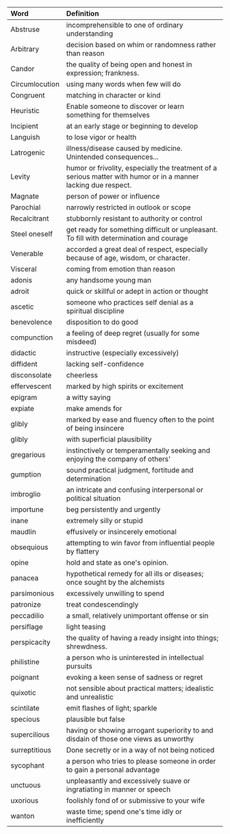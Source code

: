 | Word           | Definition                                                                                                      |
|:---------------|:----------------------------------------------------------------------------------------------------------------|
| Abstruse       | incomprehensible to one of ordinary understanding                                                               |
| Arbitrary      | decision based on whim or randomness rather than reason                                                         |
| Candor         | the quality of being open and honest in expression; frankness.                                                  |
| Circumlocution | using many words when few will do                                                                               |
| Congruent      | matching in character or kind                                                                                   |
| Heuristic      | Enable someone to discover or learn something for themselves                                                    |
| Incipient      | at an early stage or beginning to develop                                                                       |
| Languish       | to lose vigor or health                                                                                         |
| Latrogenic     | illness/disease caused by medicine. Unintended consequences...                                                  |
| Levity         | humor or frivolity, especially the treatment of a serious matter with humor or in a manner lacking due respect. |
| Magnate        | person of power or influence                                                                                    |
| Parochial      | narrowly restricted in outlook or scope                                                                         |
| Recalcitrant   | stubbornly resistant to authority or control                                                                    |
| Steel oneself  | get ready for something difficult or unpleasant. To fill with determination and courage                         |
| Venerable      | accorded a great deal of respect, especially because of age, wisdom, or character.                              |
| Visceral       | coming from emotion than reason                                                                                 |
| adonis         | any handsome young man                                                                                          |
| adroit         | quick or skillful or adept in action or thought                                                                 |
| ascetic        | someone who practices self denial as a spiritual discipline                                                     |
| benevolence    | disposition to do good                                                                                          |
| compunction    | a feeling of deep regret (usually for some misdeed)                                                             |
| didactic       | instructive (especially excessively)                                                                            |
| diffident      | lacking self-confidence                                                                                         |
| disconsolate   | cheerless                                                                                                       |
| effervescent   | marked by high spirits or excitement                                                                            |
| epigram        | a witty saying                                                                                                  |
| expiate        | make amends for                                                                                                 |
| glibly         | marked by ease and fluency often to the point of being insincere                                                |
| glibly         | with superficial plausibility                                                                                   |
| gregarious     | instinctively or temperamentally seeking and enjoying the company of others'                                    |
| gumption       | sound practical judgment, fortitude and determination                                                           |
| imbroglio      | an intricate and confusing interpersonal or political situation                                                 |
| importune      | beg persistently and urgently                                                                                   |
| inane          | extremely silly or stupid                                                                                       |
| maudlin        | effusively or insincerely emotional                                                                             |
| obsequious     | attempting to win favor from influential people by flattery                                                     |
| opine          | hold and state as one's opinion.                                                                                |
| panacea        | hypothetical remedy for all ills or diseases; once sought by the alchemists                                     |
| parsimonious   | excessively unwilling to spend                                                                                  |
| patronize      | treat condescendingly                                                                                           |
| peccadilio     | a small, relatively unimportant offense or sin                                                                  |
| persiflage     | light teasing                                                                                                   |
| perspicacity   | the quality of having a ready insight into things; shrewdness.                                                  |
| philistine     | a person who is uninterested in intellectual pursuits                                                           |
| poignant       | evoking a keen sense of sadness or regret                                                                       |
| quixotic       | not sensible about practical matters; idealistic and unrealistic                                                |
| scintilate     | emit flashes of light; sparkle                                                                                  |
| specious       | plausible but false                                                                                             |
| supercilious   | having or showing arrogant superiority to and disdain of those one views as unworthy                            |
| surreptitious  | Done secretly or in a way of not being noticed                                                                  |
| sycophant      | a person who tries to please someone in order to gain a personal advantage                                      |
| unctuous       | unpleasantly and excessively suave or ingratiating in manner or speech                                          |
| uxorious       | foolishly fond of or submissive to your wife                                                                    |
| wanton         | waste time; spend one's time idly or inefficiently                                                              |